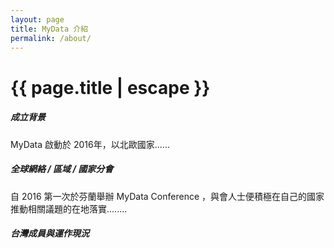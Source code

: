 ```yaml
---
layout: page
title: MyData 介紹
permalink: /about/
---
```


<h1 class="page-title">{{ page.title | escape }}</h1>

##### 成立背景
MyData 啟動於 2016年，以北歐國家......

##### 全球網絡 / 區域 / 國家分會
自 2016 第一次於芬蘭舉辦 MyData Conference ，與會人士便積極在自己的國家推動相關議題的在地落實........

##### 台灣成員與運作現況

